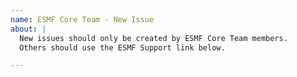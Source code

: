 ```yaml
---
name: ESMF Core Team - New Issue
about: |
  New issues should only be created by ESMF Core Team members.
  Others should use the ESMF Support link below.

---
```



